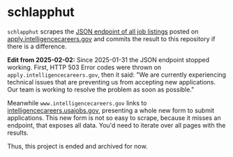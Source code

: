 # schlapphut

`schlapphut` scrapes the
[JSON endpoint of all job listings](https://apply.intelligencecareers.gov/job-listings/search)
posted on
[apply.intelligencecareers.gov](https://apply.intelligencecareers.gov/)
and commits the result to this repository if there is a difference.

**Edit from 2025-02-02:** Since 2025-01-31 the JSON endpoint stopped working.
First, HTTP 503 Error codes were thrown on `apply.intelligencecareers.gov`, then it said:
"We are currently experiencing technical issues that are preventing us from accepting new applications. Our team is working to resolve the problem as soon as possible."

Meanwhile `www.intelligencecareers.gov` links to [intelligencecareers.usajobs.gov](https://intelligencecareers.usajobs.gov/), presenting a whole new form to submit applications.
This new form is not so easy to scrape, because it misses an endpoint, that exposes all data.
You'd need to iterate over all pages with the results.

Thus, this project is ended and archived for now.
